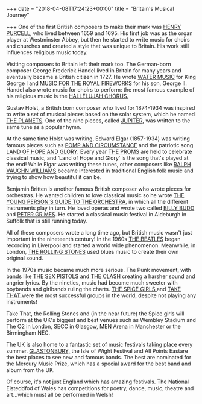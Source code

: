 +++
date = "2018-04-08T17:24:23+00:00"
title = "Britain's Musical Journey"

+++
One of the first British composers to make their mark was [HENRY PURCELL](https://youtu.be/VVivtti-n-w), who lived between 1659 and 1695.  His first job was as the organ player at Westminster Abbey, but then he started to write music for choirs and churches and created a style that was unique to Britain.  His work still influences religious music today.

 Visiting composers to Britain left their mark too.  The German-born composer George Frederick Handel lived in Britain for many years and eventually became a British citizen in 1727.  He wrote [WATER MUSIC](https://youtu.be/cnn3TVBDtcA) for King George I and [MUSIC FOR THE ROYAL FIREWORKS](https://youtu.be/i7vJ2UFbeXA) for his son, George II.  Handel also wrote music for choirs to perform: the most famous example of his religious music is the [HALLELUJAH CHORUS.](https://youtu.be/IUZEtVbJT5c)

 Gustav Holst, a British born composer who lived for 1874-1934 was inspired to write a set of musical pieces based on the solar system, which he named [THE PLANETS](https://youtu.be/Isic2Z2e2xs).  One of the nine pieces, called [JUPITER](https://youtu.be/Gu77Vtja30c), was written to the same  tune as a popular hymn.

 At the same time Holst was writing, Edward Elgar (1857-1934) was writing famous pieces such as [POMP AND CIRCUMSTANCE](https://youtu.be/R2-43p3GVTQ) and the patriotic song [LAND OF HOPE AND GLORY](https://youtu.be/i_ROlkMOL9s).  Every year [THE PROMS ](https://youtu.be/XmPG-qx-yRw)are held to celebrate classical music, and ‘Land of Hope and Glory’ is the song that's played at the end!  While Elgar was writing these tunes, other composers like [RALPH VAUGHN WILLIAMS](https://youtu.be/God7bXyKkdA) became interested in traditional English folk music and trying to show how beautiful it can be.

 Benjamin Britten is another famous British composer who wrote pieces for orchestras.  He wanted children to love classical music so he wrote [THE YOUNG PERSON'S GUIDE TO THE ORCHESTRA](https://youtu.be/KhOEIwNM3e0), in which all the different instruments play in turn.  He loved operas and wrote two called [BILLY BUDD](https://youtu.be/A1lVBfqQyjs) and [PETER GRIMES](https://youtu.be/3MyBUetbE38).  He started a classical music festival in Aldeburgh in Suffolk that is still running today.

 All of these composers wrote a long time ago, but British music wasn't just important in the nineteenth century!  In the 1960s [THE BEATLES](https://youtu.be/1NnCLGKDE14)  began recording in Liverpool and started a world wide phenomenon. Meanwhile, in London, [THE ROLLING STONES](https://youtu.be/V9NaxP7VCCc) used blues music to create their own original sound.  

 In the 1970s music became much more serious.  The Punk movement, with bands like [THE SEX PISTOLS](https://youtu.be/QBVDSz5Qd6g) and[ THE CLASH ](https://youtu.be/80thl-j8jvw)creating a harsher sound and angrier lyrics.  By the nineties, music had become much sweeter with boybands and girlbands ruling the charts. [THE SPICE GIRLS ](https://youtu.be/bj1RSsbg3No)and [TAKE THAT ](https://youtu.be/CIGXG-Ra3Oo)were the most successful groups in the world, despite not playing any instruments!

 Take That, the Rolling Stones and (in the near future) the Spice girls will perform at the UK's biggest and best venues such as Wembley Stadium and The O2 in London, SECC in Glasgow, MEN Arena in Manchester or the Birmingham NEC.

 The UK is also home to a fantastic set of music festivals taking place every summer.  [GLASTONBURY,](https://youtu.be/3kG0wqiJlXo) the Isle of Wight Festival and All Points Eastare the best places to see new and famous bands.  The best are nominated for the Mercury Music Prize, which has a special award for the best band and album from the UK.

 Of course, it's not just England which has amazing festivals.  The National Eisteddfod of Wales has competitions for poetry, dance, music, theatre and art...which must all be performed in Welsh!
